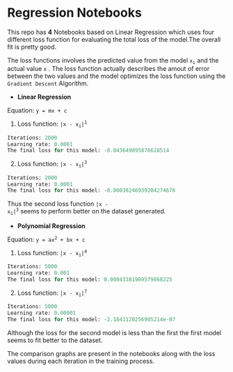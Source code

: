 # Regression Notebooks

This repo has __4__ Notebooks based on Linear Regression which uses four different loss function for evaluating the total loss of the model.The overall fit is pretty good.

The loss functions involves the predicted value from the model <code>x<sub>i</sub></code> and the actual value <code>x</code> . The loss function actually describes the amout of error between the two values and the model optimizes the loss function using the `Gradient Descent` Algorithm.

- __Linear Regression__

Equation: <code>y = mx + c</code>

1. Loss function: <code>|x - x<sub>i</sub>|<sup>1</sup></code>
```python
Iterations: 2000
Learning rate: 0.0001
The final loss for this model: -0.043649895876628514
```
2. Loss function: <code>|x - x<sub>i</sub>|<sup>3</sup></code>
```python
Iterations: 2000
Learning rate: 0.0001
The final loss for this model: -0.00038246939204274676
```

Thus the second loss function <code>|x - x<sub>i</sub>|<sup>3</sup></code> seems to perform better on the dataset generated.

- __Polynomial Regression__

Equation: <code>y = ax<sup>2</sup> + bx + c</code>

1. Loss function: <code>|x - x<sub>i</sub>|<sup>4</sup></code>
```python
Iterations: 5000
Learning rate: 0.001
The final loss for this model: 0.00043381989579868225
```
2. Loss function: <code>|x - x<sub>i</sub>|<sup>7</sup></code>
```python
Iterations: 5000
Learning rate: 0.00001
The final loss for this model: -2.1841120256905214e-07
```
Although the loss for the second model is less than the first the first model seems to fit better to the dataset.

The comparison graphs are present in the notebooks along with the loss values during each iteration in the training process.
